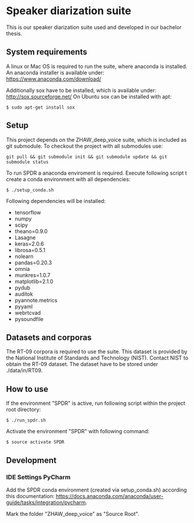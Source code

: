 # Speaker diarization suite

This is our speaker diarization suite used and developed in our bachelor thesis.

## System requirements
A linux or Mac OS is required to run the suite, where anaconda is installed.
An anaconda installer is available under: https://www.anaconda.com/download/

Additionally sox have to be installed, which is available under: http://sox.sourceforge.net/
On Ubuntu sox can be installed with apt:

~~~~
$ sudo apt-get install sox
~~~~

## Setup
This project depends on the ZHAW_deep_voice suite, which is included as git submodule.
To checkout the project with all submodules use:
~~~~
git pull && git submodule init && git submodule update && git submodule status
~~~~

To run SPDR a anaconda enviroment is required. Execute following script t create
a conda environment with all dependencies:
~~~~
$ ./setup_conda.sh
~~~~

Following dependencies will be installed:

- tensorflow
- numpy
- scipy
- theano=0.9.0
- Lasagne
- keras=2.0.6
- librosa=0.5.1
- nolearn
- pandas=0.20.3
- omnia
- munkres=1.0.7
- matplotlib=2.1.0
- pydub
- auditok
- pyannote.metrics
- pyyaml
- webrtcvad
- pysoundfile


## Datasets and corporas
The RT-09 corpora is required to use the suite. This dataset is provided by the National Institute of Standards and Technology (NIST).
Contact NIST to obtain the RT-09 dataset. The dataset have to be stored under ./data/in/RT09.


## How to use

If the environment "SPDR" is active, run following script within the project root directory:
~~~~
$ ./run_spdr.sh
~~~~

Activate the environment "SPDR" with following command:
~~~~
$ source activate SPDR
~~~~

## Development

### IDE Settings PyCharm

Add the SPDR conda environment (created via setup_conda.sh) according this documentation:
https://docs.anaconda.com/anaconda/user-guide/tasks/integration/pycharm.

Mark the folder "ZHAW_deep_voice" as "Source Root".